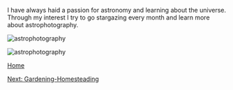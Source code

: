 I have always haid a passion for astronomy and learning about the universe. 
Through my interest I try to go stargazing every month and learn more about astrophotography.

![astrophotography](webb-stsci-01hygj40m03m78wnacjtjmp73r-2k)

![astrophotography](jeremy-thomas-pq2DJBntZW0-unsplash.jpg)

[Home](README.md)

[Next: Gardening-Homesteading](Gardening-Homesteading.md)
